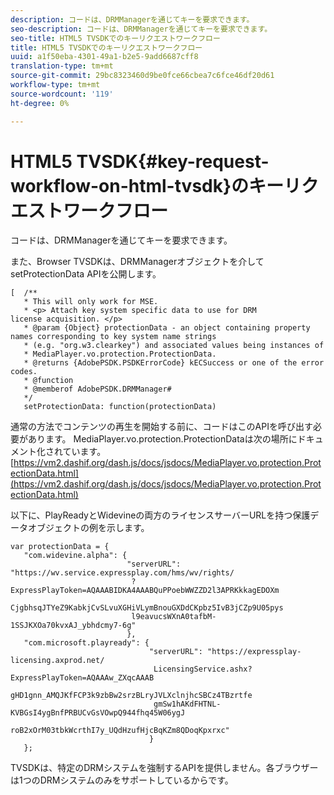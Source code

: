 ```yaml
---
description: コードは、DRMManagerを通じてキーを要求できます。
seo-description: コードは、DRMManagerを通じてキーを要求できます。
seo-title: HTML5 TVSDKでのキーリクエストワークフロー
title: HTML5 TVSDKでのキーリクエストワークフロー
uuid: a1f50eba-4301-49a1-b2e5-9add6687cff8
translation-type: tm+mt
source-git-commit: 29bc8323460d9be0fce66cbea7c6fce46df20d61
workflow-type: tm+mt
source-wordcount: '119'
ht-degree: 0%

---
```



# HTML5 TVSDK{#key-request-workflow-on-html-tvsdk}のキーリクエストワークフロー

コードは、DRMManagerを通じてキーを要求できます。

また、Browser TVSDKは、DRMManagerオブジェクトを介してsetProtectionData APIを公開します。

```
[  /** 
   * This will only work for MSE. 
   * <p> Attach key system specific data to use for DRM 
license acquisition. </p> 
   * @param {Object} protectionData - an object containing property names corresponding to key system name strings 
   * (e.g. "org.w3.clearkey") and associated values being instances of 
   * MediaPlayer.vo.protection.ProtectionData. 
   * @returns {AdobePSDK.PSDKErrorCode} kECSuccess or one of the error codes. 
   * @function 
   * @memberof AdobePSDK.DRMManager# 
   */ 
   setProtectionData: function(protectionData) 
```

通常の方法でコンテンツの再生を開始する前に、コードはこのAPIを呼び出す必要があります。 MediaPlayer.vo.protection.ProtectionDataは次の場所にドキュメント化されています。[https://vm2.dashif.org/dash.js/docs/jsdocs/MediaPlayer.vo.protection.ProtectionData.html](https://vm2.dashif.org/dash.js/docs/jsdocs/MediaPlayer.vo.protection.ProtectionData.html)

以下に、PlayReadyとWidevineの両方のライセンスサーバーURLを持つ保護データオブジェクトの例を示します。

```
var protectionData = { 
   "com.widevine.alpha": { 
                          "serverURL": "https://wv.service.expressplay.com/hms/wv/rights/ 
                           ?ExpressPlayToken=AQAAABIDKA4AAABQuPPoebWWZZD2l3APRKkkagEDOXm 
                           CjgbhsqJTYeZ9KabkjCvSLvuXGHiVLymBnouGXDdCKpbz5IvB3jCZp9U05pys 
                           l9eavucsWXnA0tafbM-1SSJKXOa70kvxAJ_ybhdcmy7-6g" 
                          }, 
   "com.microsoft.playready": { 
                               "serverURL": "https://expressplay-licensing.axprod.net/ 
                                LicensingService.ashx?ExpressPlayToken=AQAAAw_ZXqcAAAB 
                                gHD1gnn_AMQJKfFCP3k9zbBw2srzBLryJVLXclnjhcSBCz4TBzrtfe 
                                gmSw1hAKdFHTNL-KVBGsI4ygBnfPRBUCvGsVOwpQ944fhq45W06ygJ 
                                roB2xOrM03tbkWcrthI7y_UQdHzufHjcBqKZm8QDoqKpxrxc" 
                               } 
   };
```

TVSDKは、特定のDRMシステムを強制するAPIを提供しません。各ブラウザーは1つのDRMシステムのみをサポートしているからです。
